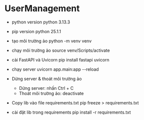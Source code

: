 # UserManagement

- python version
python 3.13.3
- pip version
python 25.1.1

- tạo môi trường ảo
    python -m venv venv

- chạy môi trường ảo
    source venv/Scripts/activate

- cài FastAPI và Uvicorn
    pip install fastapi uvicorn

- chạy server
    uvicorn app.main:app --reload

- Dừng server & thoát môi trường ảo
    + Dừng server: nhấn Ctrl + C
    + Thoát môi trường ảo: deactivate

- Copy lib vào file requirements.txt
    pip freeze > requirements.txt

- cài đặt lib trong requirements
    pip install -r requirements.txt